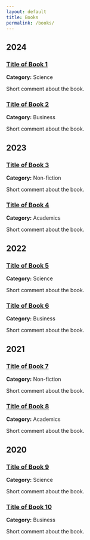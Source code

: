 ```yaml
---
layout: default
title: Books
permalink: /books/
---
```

## 2024

### [Title of Book 1](https://www.amazon.com)
**Category:** Science

Short comment about the book.

### [Title of Book 2](https://www.amazon.com)
**Category:** Business

Short comment about the book.

## 2023

### [Title of Book 3](https://www.amazon.com)
**Category:** Non-fiction

Short comment about the book.

### [Title of Book 4](https://www.amazon.com)
**Category:** Academics

Short comment about the book.

## 2022

### [Title of Book 5](https://www.amazon.com)
**Category:** Science

Short comment about the book.

### [Title of Book 6](https://www.amazon.com)
**Category:** Business

Short comment about the book.

## 2021

### [Title of Book 7](https://www.amazon.com)
**Category:** Non-fiction

Short comment about the book.

### [Title of Book 8](https://www.amazon.com)
**Category:** Academics

Short comment about the book.

## 2020

### [Title of Book 9](https://www.amazon.com)
**Category:** Science

Short comment about the book.

### [Title of Book 10](https://www.amazon.com)
**Category:** Business

Short comment about the book.
